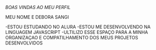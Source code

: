 *BOAS VINDAS AO MEU PERFIL*  

MEU NOME E DEBORA SANGI

-ESTOU ESTUDANDO NO ALURA
-ESTOU ME DESENVOLVENDO NA LINGUAGEM JAVASCRIPT
 -ULTILIZO ESSE ESPAÇO PARA A MINHA ORGANIZAÇAO E COMPATILHAMENTO DOS MEUS PROJETOS DESENVOLVIDOS 
